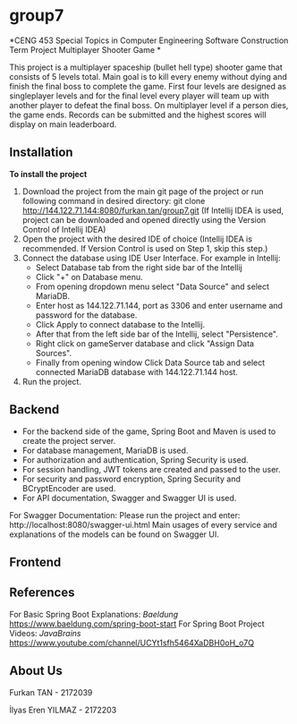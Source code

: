 # group7
*CENG 453 Special Topics in Computer Engineering Software Construction Term Project Multiplayer Shooter Game
*

This project is a multiplayer spaceship (bullet hell type) shooter game that consists of 5 levels total. Main goal is to kill every enemy without dying and finish the final boss to complete the game. First four levels are designed as singleplayer levels and for the final level every player will team up with another player to defeat the final boss. On multiplayer level if a person dies, the game ends. Records can be submitted and the highest scores will display on main leaderboard.

## Installation
**To install the project**
1. Download the project from the main git page of the project or run following command in desired directory:
    git clone http://144.122.71.144:8080/furkan.tan/group7.git
(If Intellij IDEA is used, project can be downloaded and opened directly using the Version Control of Intellij IDEA)
2. Open the project with the desired IDE of choice (Intellij IDEA is recommended. If Version Control is used on Step 1, skip this step.)
3. Connect the database using IDE User Interface.
    For example in Intellij:
    *   Select Database tab from the right side bar of the Intellij
    *   Click "+" on Database menu.
    *   From opening dropdown menu select "Data Source" and select MariaDB.
    *   Enter host as 144.122.71.144, port as 3306 and enter username and password for the database.
    *   Click Apply to connect database to the Intellij.
    *   After that from the left side bar of the Intellij, select "Persistence".
    *   Right click on gameServer database and click "Assign Data Sources".
    *   Finally from opening window Click Data Source tab and select connected MariaDB database with 144.122.71.144 host.
4. Run the project.

## Backend
* For the backend side of the game, Spring Boot and Maven is used to create the project server.
* For database management, MariaDB is used. 
* For authorization and authentication, Spring Security is used. 
* For session handling, JWT tokens are created and passed to the user.
* For security and password encryption, Spring Security and BCryptEncoder are used.
* For API documentation, Swagger and Swagger UI is used. 

For Swagger Documentation:
Please run the project and enter:
    http://localhost:8080/swagger-ui.html
Main usages of every service and explanations of the models can be found on Swagger UI.
    
## Frontend

## References
For Basic Spring Boot Explanations: *Baeldung* https://www.baeldung.com/spring-boot-start
For Spring Boot Project Videos: *JavaBrains* https://www.youtube.com/channel/UCYt1sfh5464XaDBH0oH_o7Q

## About Us

Furkan TAN - 2172039

İlyas Eren YILMAZ - 2172203

